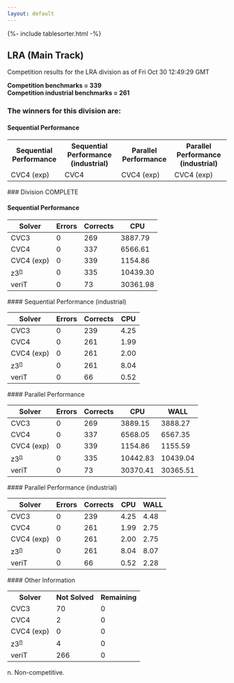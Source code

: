 ```yaml
---
layout: default
---
```

{%- include tablesorter.html -%}

##  LRA (Main Track)

Competition results for the LRA division as of Fri Oct 30 12:49:29 GMT

**Competition benchmarks = 339** 
**<br/>Competition industrial benchmarks = 261** 

### The winners for this division are: 
#### Sequential Performance
<table>
<tr>
<th class="center">Sequential Performance</th>
<th class="center">Sequential Performance (industrial)</th>
<th class="center">Parallel Performance</th>
<th class="center">Parallel Performance (industrial)</th>
</tr>
<tr class="center">
<td>CVC4 (exp)</td>
<td>CVC4</td>
<td>CVC4 (exp)</td>
<td>CVC4 (exp)</td>
</tr>
</table>
### Division COMPLETE
 




#### Sequential Performance
<table id="sequential" class="result sorted">
<thead>
<tr>
<th class="center">Solver</th><th class="center">Errors</th>
<th class="center">Corrects</th>
<th class="center">CPU</th>
</tr>
</thead>
<tr>
<td>CVC3</td>
<td class="right">0</td>
<td class="right">269</td>
<td class="right">3887.79</td>
</tr>
<tr>
<td>CVC4</td>
<td class="right">0</td>
<td class="right">337</td>
<td class="right">6566.61</td>
</tr>
<tr>
<td>CVC4 (exp)</td>
<td class="right">0</td>
<td class="right">339</td>
<td class="right">1154.86</td>
</tr>
<tr>
<td><span class="non-competing-grey">z3<sup><a href="#fn">n</a></sup></span></td>
<td class="right">0</td>
<td class="right">335</td>
<td class="right">10439.30</td>
</tr>
<tr>
<td>veriT</td>
<td class="right">0</td>
<td class="right">73</td>
<td class="right">30361.98</td>
</tr>
</table>
#### Sequential Performance (industrial)
<table id="sequentiali" class="result sorted">
<thead>
<tr>
<th class="center">Solver</th><th class="center">Errors</th>
<th class="center">Corrects</th>
<th class="center">CPU</th>
</tr>
</thead>
<tr>
<td>CVC3</td>
<td class="right">0</td>
<td class="right">239</td>
<td class="right">4.25</td>
</tr>
<tr>
<td>CVC4</td>
<td class="right">0</td>
<td class="right">261</td>
<td class="right">1.99</td>
</tr>
<tr>
<td>CVC4 (exp)</td>
<td class="right">0</td>
<td class="right">261</td>
<td class="right">2.00</td>
</tr>
<tr>
<td><span class="non-competing-grey">z3<sup><a href="#fn">n</a></sup></span></td>
<td class="right">0</td>
<td class="right">261</td>
<td class="right">8.04</td>
</tr>
<tr>
<td>veriT</td>
<td class="right">0</td>
<td class="right">66</td>
<td class="right">0.52</td>
</tr>
</table>
#### Parallel Performance
<table id="parallel" class="result sorted">
<thead>
<tr>
<th class="center">Solver</th><th class="center">Errors</th>
<th class="center">Corrects</th>
<th class="center">CPU</th>
<th class="center">WALL</th>
</tr>
</thead>
<tr>
<td>CVC3</td>
<td class="right">0</td>
<td class="right">269</td>
<td class="right">3889.15</td>
<td class="right">3888.27</td>
</tr>
<tr>
<td>CVC4</td>
<td class="right">0</td>
<td class="right">337</td>
<td class="right">6568.05</td>
<td class="right">6567.35</td>
</tr>
<tr>
<td>CVC4 (exp)</td>
<td class="right">0</td>
<td class="right">339</td>
<td class="right">1154.86</td>
<td class="right">1155.59</td>
</tr>
<tr>
<td><span class="non-competing-grey">z3<sup><a href="#fn">n</a></sup></span></td>
<td class="right">0</td>
<td class="right">335</td>
<td class="right">10442.83</td>
<td class="right">10439.04</td>
</tr>
<tr>
<td>veriT</td>
<td class="right">0</td>
<td class="right">73</td>
<td class="right">30370.41</td>
<td class="right">30365.51</td>
</tr>

</table>
#### Parallel Performance (industrial)
<table id="paralleli" class="result sorted">
<thead>
<tr>
<th class="center">Solver</th><th class="center">Errors</th>
<th class="center">Corrects</th>
<th class="center">CPU</th>
<th class="center">WALL</th>
</tr>
</thead>
<tr>
<td>CVC3</td>
<td class="right">0</td>
<td class="right">239</td>
<td class="right">4.25</td>
<td class="right">4.48</td>
</tr>
<tr>
<td>CVC4</td>
<td class="right">0</td>
<td class="right">261</td>
<td class="right">1.99</td>
<td class="right">2.75</td>
</tr>
<tr>
<td>CVC4 (exp)</td>
<td class="right">0</td>
<td class="right">261</td>
<td class="right">2.00</td>
<td class="right">2.75</td>
</tr>
<tr>
<td><span class="non-competing-grey">z3<sup><a href="#fn">n</a></sup></span></td>
<td class="right">0</td>
<td class="right">261</td>
<td class="right">8.04</td>
<td class="right">8.07</td>
</tr>
<tr>
<td>veriT</td>
<td class="right">0</td>
<td class="right">66</td>
<td class="right">0.52</td>
<td class="right">2.28</td>
</tr>

</table>
#### Other Information
<table>
<tr>
<th class="center">Solver</th>
<th class="center">Not Solved</th>
<th class="center">Remaining</th>
</tr>
<tr>
<td>CVC3</td>
<td class="right">70</td>
<td class="right">0</td>
</tr>
<tr>
<td>CVC4</td>
<td class="right">2</td>
<td class="right">0</td>
</tr>
<tr>
<td>CVC4 (exp)</td>
<td class="right">0</td>
<td class="right">0</td>
</tr>
<tr>
<td><span class="non-competing-grey">z3<sup><a href="#fn">n</a></sup></span></td>
<td class="right">4</td>
<td class="right">0</td>
</tr>
<tr>
<td>veriT</td>
<td class="right">266</td>
<td class="right">0</td>
</tr>
</table>

<span id="fn"> n. Non-competitive.</span>
